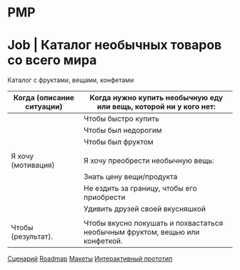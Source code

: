 # PMP

# Job | Каталог необычных товаров со всего мира
Каталог с фруктами, вещами, конфетами

| Когда (описание ситуации) | Когда нужно купить необычную еду или вещь, которой ни у кого нет: |
| ------ | ------ |
| | Чтобы быстро купить |
| | Чтобы был недорогим |
| | Чтобы был фруктом |
| | |
| Я хочу (мотивация) | Я хочу преобрести необычную вещь: |
| | Знать цену вещи/продукта |
| | Не ездить за границу, чтобы его приобрести |
| | Удивить друзей своей вкусняшкой |
| | |
| Чтобы (результат). | Чтобы вкусно покушать и похвастаться необычным фруктом, вещью или конфеткой. |

[Сценарий](https://github.com/AlexanderChibirev/PMP/blob/master/project/documentation/scenario.xlsx)
[Roadmap](https://github.com/AlexanderChibirev/PMP/blob/master/project/documentation/roadmap.xlsx)
[Макеты]()
[Интерактивный прототип]()